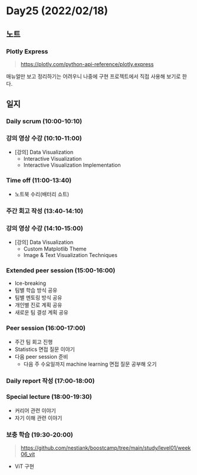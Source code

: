 # Day25 (2022/02/18)

## 노트

### Plotly Express

> https://plotly.com/python-api-reference/plotly.express

매뉴얼만 보고 정리하기는 어려우니 나중에 구현 프로젝트에서 직접 사용해 보기로 한다.

## 일지

### Daily scrum (10:00-10:10)

### 강의 영상 수강 (10:10-11:00)

  * [강의] Data Visualization
    * Interactive Visualization
    * Interactive Visualization Implementation

### Time off (11:00-13:40)

  * 노트북 수리(배터리 쇼트)

### 주간 회고 작성 (13:40-14:10)

### 강의 영상 수강 (14:10-15:00)

  * [강의] Data Visualization
    * Custom Matplotlib Theme
    * Image & Text Visualization Techniques

### Extended peer session (15:00-16:00)

  * Ice-breaking
  * 팀별 학습 방식 공유
  * 팀별 멘토링 방식 공유
  * 개인별 진로 계획 공유
  * 새로운 팀 결성 계획 공유

### Peer session (16:00-17:00)

  * 주간 팀 회고 진행
  * Statistics 면접 질문 이야기
  * 다음 peer session 준비
    * 다음 주 수요일까지 machine learning 면접 질문 공부해 오기

### Daily report 작성 (17:00-18:00)

### Special lecture (18:00-19:30)

  * 커리어 관련 이야기
  * 자기 이해 관련 이야기

### 보충 학습 (19:30-20:00)

> https://github.com/nestiank/boostcamp/tree/main/study/level01/week06_vit

  * ViT 구현
